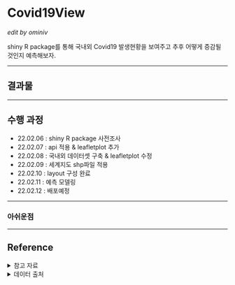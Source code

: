 # Covid19View
*edit by ominiv*

shiny R package를 통해 국내외 Covid19 발생현황을 보여주고 추후 어떻게 증감될 것인지 예측해보자.

---
## 결과물
---
## 수행 과정
- 22.02.06 : shiny R package 사전조사
- 22.02.07 : api 적용 & leafletplot 추가
- 22.02.08 : 국내외 데이터셋 구축 & leafletplot 수정
- 22.02.09 : 세계지도 shp파일 적용 
- 22.02.10 : layout 구성 완료
- 22.02.11 : 예측 모델링
- 22.02.12 : 배포예정
---
### 아쉬운점
---
## Reference

<details>
<summary> 참고 자료 </summary>
<div markdown="1">

- [corona-live](https://corona-live.com/)
- [대한민국 SHP](http://www.gisdeveloper.co.kr/?p=2332)
- [SHP파일 적용예시](https://kuduz.tistory.com/1196)
- [지도시각화 참고자료](https://ysuks.shinyapps.io/dashboard/)
- [세계지도시각화 참고자료](https://dschloe.github.io/r/shiny/project_06_02/)
- [layout 참고](https://superkong1.tistory.com/15)
- [leaflet desc](https://inziwiduk.blogspot.com/2019/01/r-shiny-interactive-mapping.html)
- [위젯참고](https://wikidocs.net/71930)
</div>
</details>

<details>
<summary> 데이터 출처 </summary>
<div markdown="1">

- [World_covid19 : 공공데이터활용지원센터_보건복지부 코로나19해외발생 현황](https://www.data.go.kr/iim/api/selectAPIAcountView.do)
- [Korea_*_covid19 : 공공데이터활용지원센터_보건복지부 코로나19 시·도발생 현황](https://www.data.go.kr/iim/api/selectAPIAcountView.do)
- [TL_SCCO_CTPRVN.shp : KOREA SHP FILE](http://www.gisdeveloper.co.kr/?p=2332)
- [WORLD SHP FILE](https://hub.arcgis.com/datasets/UIA::uia-world-countries-boundaries/about)
</div>
</details>


